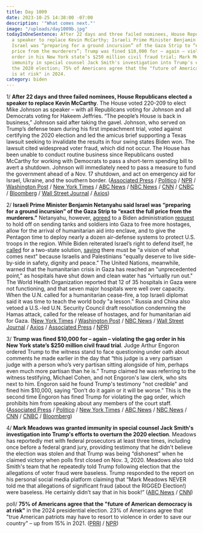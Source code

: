```yaml
---
title: Day 1009
date: 2023-10-25 14:38:00 -07:00
description: '"What comes next."'
image: "/uploads/day1009b.jpg"
todayInOneSentence: After 22 days and three failed nominees, House Republicans elected
  a speaker to replace Kevin McCarthy; Israeli Prime Minister Benjamin Netanyahu said
  Israel was “preparing for a ground incursion” of the Gaza Strip to “exact the full
  price from the murderers”; Trump was fined $10,000 for – again – violating the gag
  order in his New York state’s $250 million civil fraud trial; Mark Meadows was granted
  immunity in special counsel Jack Smith's investigation into Trump's efforts to overturn
  the 2020 election; 75% of Americans agree that the "future of American democracy
  is at risk" in 2024.
category: biden
---
```


1/ **After 22 days and three failed nominees, House Republicans elected a speaker to replace Kevin McCarthy**. The House voted 220-209 to elect Mike Johnson as speaker – with all Republicans voting for Johnson and all Democrats voting for Hakeem Jeffries. “The people’s House is back in business,” Johnson said after taking the gavel. Johnson, who served on Trump’s defense team during his first impeachment trial, voted against certifying the 2020 election and led the amicus brief supporting a Texas lawsuit seeking to invalidate the results in four swing states Biden won. The lawsuit cited widespread voter fraud, which did not occur. The House has been unable to conduct routine business since Republicans ousted McCarthy for working with Democrats to pass a short-term spending bill to avert a shutdown. Johnson will immediately need to pass a measure to fund the government ahead of a Nov. 17 shutdown, and act on emergency aid for Israel, Ukraine, and the southern border. ([Associated Press](https://apnews.com/article/house-speaker-republicans-emmer-mccarthy-54352a64be041cd445bda8df28b24f03) / [Politico](https://www.politico.com/live-updates/2023/10/25/congress/johnson-takes-it-00123512) / [NPR](https://www.npr.org/2023/10/24/1208372102/house-enters-22nd-day-without-a-speaker-with-a-new-nominee-for-the-job) / [Washington Post](https://www.washingtonpost.com/politics/2023/10/25/house-speaker-vote/) / [New York Times](https://www.nytimes.com/live/2023/10/25/us/house-speaker-vote-mike-johnson) / [ABC News](https://abcnews.go.com/Politics/live-updates/House-speaker-vote-live-updates/?id=104039543) / [NBC News](https://www.nbcnews.com/politics/congress/mike-johnson-elected-new-speaker-house-vote-rcna122151) / [CNN](https://www.cnn.com/politics/live-news/house-speaker-vote-10-25-23/index.html) / [CNBC](https://www.cnbc.com/2023/10/25/mike-johnson-house-speaker-louisiana-republican-in-the-spotlight.html) / [Bloomberg](https://www.bloomberg.com/news/articles/2023-10-25/johnson-has-enough-votes-to-win-house-speaker-tally-ongoing?srnd=premium&sref=MIBMEEoj) / [Wall Street Journal](https://www.wsj.com/livecoverage/house-speaker-vote-mike-johnson) / [Axios](https://www.axios.com/2023/10/25/mike-johnson-elected-house-speaker))

2/ **Israeli Prime Minister Benjamin Netanyahu said Israel was “preparing for a ground incursion” of the Gaza Strip to “exact the full price from the murderers.”** Netanyahu, however, [agreed](https://www.wsj.com/world/middle-east/israel-battles-on-multiple-fronts-as-conflict-risks-spreading-a5e537ec) to a Biden administration [request](https://www.bloomberg.com/news/articles/2023-10-25/biden-calls-for-two-state-solution-following-israel-hamas-war?sref=MIBMEEoj) to hold off on sending tanks and soldiers into Gaza to free more hostages, allow for the arrival of humanitarian aid into enclave, and to give the Pentagon time to deploy nearly a dozen air-defense systems to protect U.S. troops in the region. While Biden reiterated Israel’s right to defend itself, he [called](https://www.bloomberg.com/news/articles/2023-10-25/biden-calls-for-two-state-solution-following-israel-hamas-war?sref=MIBMEEoj) for a two-state solution, [saying](https://www.washingtonpost.com/politics/2023/10/25/us-fears-escalation-israel-gaza-war/) there must be “a vision of what comes next" because Israelis and Palestinians "equally deserve to live side-by-side in safety, dignity and peace." The United Nations, meanwhile, warned that the humanitarian crisis in Gaza has reached an "unprecedented point," as hospitals have shut down and clean water has "virtually run out." The World Health Organization reported that 12 of 35 hospitals in Gaza were not functioning, and that seven major hospitals were well over capacity. When the U.N. called for a humanitarian cease-fire, a top Israeli diplomat said it was time to teach the world body "a lesson." Russia and China also vetoed a U.S.-led U.N. Security Council draft resolution condemning the Hamas attack, called for the release of hostages, and for humanitarian aid for Gaza. ([New York Times](https://www.nytimes.com/live/2023/10/25/world/israel-hamas-war-gaza-news) / [Washington Post](https://www.washingtonpost.com/world/2023/10/25/israel-war-hamas-news-updates-gaza/) / [NBC News](https://www.nbcnews.com/news/world/live-blog/israel-hamas-war-live-updates-rcna122056) / [Wall Street Journal](https://www.wsj.com/livecoverage/israel-hamas-war-palestinians-news) / [Axios](https://www.axios.com/2023/10/25/gaza-humanitarian-crisis-war-israel-death-toll) / [Associated Press](https://apnews.com/article/israel-palestinians-war-gaza-hamas-94db5fa6029977f302cf2af57349badc) / [NPR](https://www.npr.org/live-updates/israel-hamas-war-gaza-un-aid))

3/ **Trump was fined $10,000 for – again – violating the gag order in his New York state’s $250 million civil fraud trial**. Judge Arthur Engoron ordered Trump to the witness stand to face questioning under oath about comments he made earlier in the day that “this judge is a very partisan judge with a person who’s very partisan sitting alongside of him, perhaps even much more partisan than he is.” Trump claimed he was referring to the witness testifying, Michael Cohen, and not Engoron's law clerk, who sits next to him. Engoron said he found Trump's testimony "not credible" and fined him $10,000, saying “Don’t do it again or it will be worse.” This is the second time Engoron has fined Trump for violating the gag order, which prohibits him from speaking about any members of the court staff. ([Associated Press](https://apnews.com/article/trump-michael-cohen-fraud-lawsuit-7f6e536e97d77ef1cd441e4d5ec41ee4) / [Politico](https://www.politico.com/news/2023/10/25/trump-judge-gag-order-new-york-00123505) / [New York Times](https://www.nytimes.com/2023/10/25/nyregion/trump-cohen-gag-order-engoron.html) / [ABC News](https://abcnews.go.com/US/live-updates/trump-fraud-trial/?id=103642561) / [NBC News](https://www.nbcnews.com/politics/donald-trump/judge-orders-trump-take-stand-ny-fraud-trial-fines-10000-violating-gag-rcna122199) / [CNN](https://www.cnn.com/politics/live-news/trump-civil-fraud-trial-10-25-23/index.html) / [CNBC](https://www.cnbc.com/2023/10/25/trump-fraud-trial-michael-cohen-testifies-in-fraud-trial.html) / [Bloomberg](https://www.bloomberg.com/news/articles/2023-10-25/judge-fines-trump-10-000-over-second-violation-of-gag-order?srnd=premium&sref=MIBMEEoj))

4/ **Mark Meadows was granted immunity in special counsel Jack Smith's investigation into Trump's efforts to overturn the 2020 election**. Meadows has reportedly met with federal prosecutors at least three times, including once before a federal grand jury, providing testimony that he didn't believe the election was stolen and that Trump was being “dishonest” when he claimed victory when polls first closed on Nov. 3, 2020. Meadows also told Smith's team that he repeatedly told Trump following election that the allegations of voter fraud were baseless. Trump responded to the report on his personal social media platform claiming that “Mark Meadows NEVER told me that allegations of significant fraud (about the RIGGED Election!) were baseless. He certainly didn’t say that in his book!” ([ABC News](https://abcnews.go.com/US/chief-staff-mark-meadows-granted-immunity-tells-special/story?id=104231281) / [CNN](https://www.cnn.com/2023/10/24/politics/mark-meadows/index.html))

poll/ **75% of Americans agree that the "future of American democracy is at risk"** in the 2024 presidential election. 23% of Americans agree that "true American patriots may have to resort to violence in order to save our country" – up from 15% in 2021. ([PRRI](https://www.prri.org/research/threats-to-american-democracy-ahead-of-an-unprecedented-presidential-election/) / [NPR](https://www.npr.org/2023/10/25/1208373493/political-violence-democracy-2024-presidential-election-extremism))
